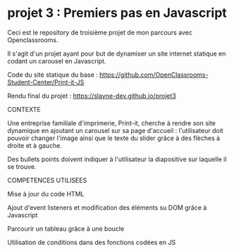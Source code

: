 # projet 3 : Premiers pas en Javascript

Ceci est le repository de troisième projet de mon parcours avec Openclassrooms.

Il s'agit d'un projet ayant pour but de dynamiser un site internet statique en codant un carousel en Javascript.

Code du site statique du base : https://github.com/OpenClassrooms-Student-Center/Print-it-JS

Rendu final du projet : https://slayne-dev.github.io/projet3

CONTEXTE

Une entreprise familiale d'imprimerie, Print-it, cherche à rendre son site dynamique en ajoutant un carousel sur sa page d'accueil : 
l'utilisateur doit pouvoir changer l'image ainsi que le texte du slider grâce à des flèches à droite et à gauche. 

Des bullets points doivent indiquer à l'utilisateur la diapositive sur laquelle il se trouve.

COMPETENCES UTILISEES

Mise à jour du code HTML

Ajout d'event listeners et modification des éléments su DOM grâce à Javascript

Parcourir un tableau grâce à une boucle

Utilisation de conditions dans des fonctions codées en JS




